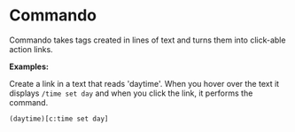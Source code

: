 # Commando
Commando takes tags created in lines of text and turns them into click-able action links.

**Examples:**

Create a link in a text that reads 'daytime'. When you hover over the text it displays `/time set day` and when you click the link, it performs the command.
```
(daytime)[c:time set day]
```